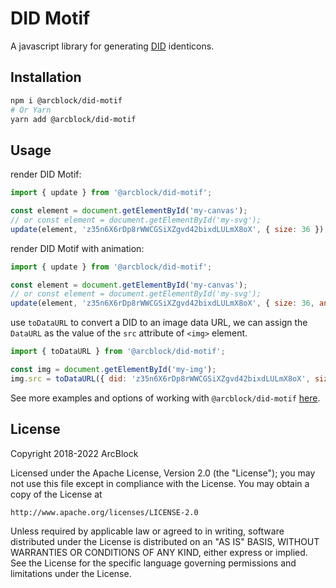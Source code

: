 # DID Motif

A javascript library for generating [DID](https://github.com/ArcBlock/ABT-DID-Protocol) identicons.

## Installation

```bash
npm i @arcblock/did-motif
# Or Yarn
yarn add @arcblock/did-motif
```

## Usage

render DID Motif: 

``` js
import { update } from '@arcblock/did-motif';

const element = document.getElementById('my-canvas');
// or const element = document.getElementById('my-svg');
update(element, 'z35n6X6rDp8rWWCGSiXZgvd42bixdLULmX8oX', { size: 36 });
```

render DID Motif with animation: 

``` js
import { update } from '@arcblock/did-motif';

const element = document.getElementById('my-canvas');
// or const element = document.getElementById('my-svg');
update(element, 'z35n6X6rDp8rWWCGSiXZgvd42bixdLULmX8oX', { size: 36, animation: true });
```


use `toDataURL` to convert a DID to an image data URL, we can assign the `DataURL` as the value of the `src` attribute of `<img>` element.

``` js
import { toDataURL } from '@arcblock/did-motif';

const img = document.getElementById('my-img');
img.src = toDataURL({ did: 'z35n6X6rDp8rWWCGSiXZgvd42bixdLULmX8oX', size: 36 });
```

See more examples and options of working with `@arcblock/did-motif` [here](https://github.com/ArcBlock/did-motif/blob/master/examples/index.js).

## License

Copyright 2018-2022 ArcBlock

Licensed under the Apache License, Version 2.0 (the "License");
you may not use this file except in compliance with the License.
You may obtain a copy of the License at

    http://www.apache.org/licenses/LICENSE-2.0

Unless required by applicable law or agreed to in writing, software
distributed under the License is distributed on an "AS IS" BASIS,
WITHOUT WARRANTIES OR CONDITIONS OF ANY KIND, either express or implied.
See the License for the specific language governing permissions and
limitations under the License.
